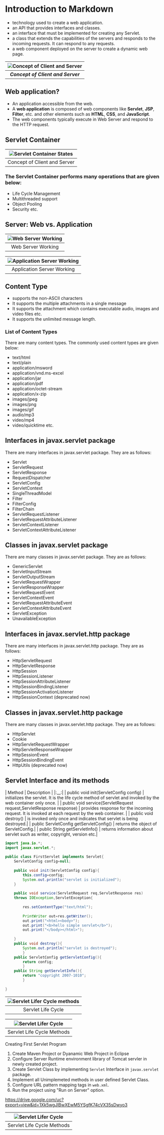 # Introduction to Markdown

- technology used to create a web application.
- an API that provides interfaces and classes.
- an interface that must be implemented for creating any Servlet.
- a class that extends the capabilities of the servers and responds to the incoming requests. It can respond to any requests.
- a web component deployed on the server to create a dynamic web page.

|![Concept of Client and Server](https://static.javatpoint.com/images/response.JPG)|
|:--:|
| ***Concept of Client and Server*** |

## Web application?
- An application accessible from the web. 
- A **web application** is composed of web components like **Servlet**, **JSP**, **Filter**, etc. and other elements such as **HTML**, **CSS**, and **JavaScript**. 
- The web components typically execute in Web Server and respond to the HTTP request.

## Servlet Container

|![Servlet Container States](https://static.javatpoint.com/servletpages/servletterminology/images/servlet-container1.png)|
|:--:|
| Concept of Client and Server |

### The Servlet Container performs many operations that are given below:

- Life Cycle Management
- Multithreaded support
- Object Pooling
- Security etc.


## Server: Web vs. Application

|![Web Server Working](https://static.javatpoint.com/servletpages/servletterminology/images/server-web-vs-application1.png)|
|:--:|
| Web Server Working |


|![Application Server Working](https://static.javatpoint.com/servletpages/servletterminology/images/server-web-vs-application2.png)|
|:--:|
| Application Server Working |

## Content Type
- supports the non-ASCII characters
- It supports the multiple attachments in a single message
- It supports the attachment which contains executable audio, images and video files etc.
- It supports the unlimited message length.

### List of Content Types
There are many content types. The commonly used content types are given below:

- text/html
- text/plain
- application/msword
- application/vnd.ms-excel
- application/jar
- application/pdf
- application/octet-stream
- application/x-zip
- images/jpeg
- images/png
- images/gif
- audio/mp3
- video/mp4
- video/quicktime etc.


## Interfaces in javax.servlet package
There are many interfaces in javax.servlet package. They are as follows:

- Servlet
- ServletRequest
- ServletResponse
- RequestDispatcher
- ServletConfig
- ServletContext
- SingleThreadModel
- Filter
- FilterConfig
- FilterChain
- ServletRequestListener
- ServletRequestAttributeListener
- ServletContextListener
- ServletContextAttributeListener


## Classes in javax.servlet package
There are many classes in javax.servlet package. They are as follows:

- GenericServlet
- ServletInputStream
- ServletOutputStream
- ServletRequestWrapper
- ServletResponseWrapper
- ServletRequestEvent
- ServletContextEvent
- ServletRequestAttributeEvent
- ServletContextAttributeEvent
- ServletException
- UnavailableException

## Interfaces in javax.servlet.http package
There are many interfaces in javax.servlet.http package. They are as follows:

- HttpServletRequest
- HttpServletResponse
- HttpSession
- HttpSessionListener
- HttpSessionAttributeListener
- HttpSessionBindingListener
- HttpSessionActivationListener
- HttpSessionContext (deprecated now)

## Classes in javax.servlet.http package
There are many classes in javax.servlet.http package. They are as follows:

- HttpServlet
- Cookie
- HttpServletRequestWrapper
- HttpServletResponseWrapper
- HttpSessionEvent
- HttpSessionBindingEvent
- HttpUtils (deprecated now)

## Servlet Interface and its methods
| Method |	Description |
|:__:|
| public void init(ServletConfig config)	| initializes the servlet. It is the life cycle method of servlet and invoked by the web container only once. |
| public void service(ServletRequest request,ServletResponse response) |	provides response for the incoming request. It is invoked at each request by the web container. |
| public void destroy()	| is invoked only once and indicates that servlet is being destroyed.|
| public ServletConfig getServletConfig()	| returns the object of ServletConfig.|
| public String getServletInfo()	| returns information about servlet such as writer, copyright, version etc.|

```java
import java.io.*;  
import javax.servlet.*;  
  
public class FirstServlet implements Servlet{  
	ServletConfig config=null;  
	  
	public void init(ServletConfig config){  
		this.config=config;  
		System.out.println("servlet is initialized");  
	}  
	  
	public void service(ServletRequest req,ServletResponse res)  
	throws IOException,ServletException{  
	  
		res.setContentType("text/html");  
		  
		PrintWriter out=res.getWriter();  
		out.print("<html><body>");  
		out.print("<b>hello simple servlet</b>");  
		out.print("</body></html>");  
	  
	}  
	public void destroy(){
		System.out.println("servlet is destroyed");
		}  
	public ServletConfig getServletConfig(){
		return config;
		}  
	public String getServletInfo(){
		return "copyright 2007-1010";
		}  
  
}  
```

|![Servlet Lifer Cycle methods](https://media.geeksforgeeks.org/wp-content/uploads/Life-Cycle-Of-Servlet.jpg)|
|:--:|
|Servlet Life Cycle|

|![Servlet Lifer Cycle](https://media.geeksforgeeks.org/wp-content/uploads/Life-Cycle-Methods-of-a-Servlet.jpg)|
|:--:|
|Servlet Life Cycle Methods|


Creating First Servlet Program
1. Create  Maven Project or Dyanamic Web Project in Eclipse
2. Configure Server Runtime environment library of Tomcat servler in newly created project.
3. Create Servlet Class by implementing `Servlet` Interface in `javax.servlet` package.
4. Implement all Unimplemeted methods in user defined Servlet Class.
5. Configure URL pattern mapping tags in `web.xml`.
6. Run the project using "Run on Server" option.


https://drive.google.com/uc?export=view&id=1Xk5wgJlBwXEwM5YSgfK74cVX35sDwyo3

|![Servlet Lifer Cycle](https://drive.google.com/uc?export=view&id=1Xk5wgJlBwXEwM5YSgfK74cVX35sDwyo3)|
|:--:|
|Servlet Life Cycle Methods|
